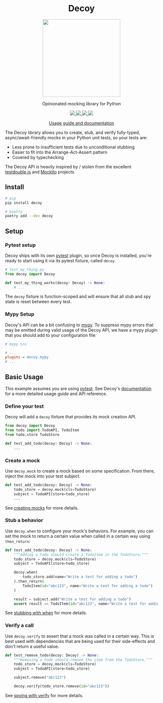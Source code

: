 <div align="center">
    <h1>Decoy</h1>
    <img src="https://mike.cousins.io/decoy/img/decoy.png" width="256px">
    <p>Opinionated mocking library for Python</p>
    <p>
        <a title="CI Status" href="https://github.com/mcous/decoy/actions">
            <img src="https://flat.badgen.net/github/checks/mcous/decoy/main">
        </a>
        <a title="License" href="https://github.com/mcous/decoy/blob/main/LICENSE">
            <img src="https://flat.badgen.net/github/license/mcous/decoy">
        </a>
        <a title="PyPI Version"href="https://pypi.org/project/decoy/">
            <img src="https://flat.badgen.net/pypi/v/decoy">
        </a>
        <a title="Supported Python Versions" href="https://pypi.org/project/decoy/">
            <img src="https://flat.badgen.net/pypi/python/decoy">
        </a>
    </p>
    <p>
        <a href="https://mike.cousins.io/decoy/">Usage guide and documentation</a>
    </p>

</div>

The Decoy library allows you to create, stub, and verify fully-typed, async/await-friendly mocks in your Python unit tests, so your tests are:

-   Less prone to insufficient tests due to unconditional stubbing
-   Easier to fit into the Arrange-Act-Assert pattern
-   Covered by typechecking

The Decoy API is heavily inspired by / stolen from the excellent [testdouble.js][] and [Mockito][] projects.

## Install

```bash
# pip
pip install decoy

# poetry
poetry add --dev decoy
```

## Setup

### Pytest setup

Decoy ships with its own [pytest][] plugin, so once Decoy is installed, you're ready to start using it via its pytest fixture, called `decoy`.

```python
# test_my_thing.py
from decoy import Decoy

def test_my_thing_works(decoy: Decoy) -> None:
    # ...
```

The `decoy` fixture is function-scoped and will ensure that all stub and spy state is reset between every test.

### Mypy Setup

Decoy's API can be a bit confusing to [mypy][]. To suppress mypy errors that may be emitted during valid usage of the Decoy API, we have a mypy plugin that you should add to your configuration file:

```ini
# mypy.ini

# ...
plugins = decoy.mypy
# ...
```

## Basic Usage

This example assumes you are using [pytest][]. See Decoy's [documentation][] for a more detailed usage guide and API reference.

### Define your test

Decoy will add a `decoy` fixture that provides its mock creation API.

```python
from decoy import Decoy
from todo import TodoAPI, TodoItem
from todo.store TodoStore

def test_add_todo(decoy: Decoy) -> None:
    ...
```

### Create a mock

Use `decoy.mock` to create a mock based on some specification. From there, inject the mock into your test subject.

```python
def test_add_todo(decoy: Decoy) -> None:
    todo_store = decoy.mock(cls=TodoStore)
    subject = TodoAPI(store=todo_store)
    ...
```

See [creating mocks][] for more details.

### Stub a behavior

Use `decoy.when` to configure your mock's behaviors. For example, you can set the mock to return a certain value when called in a certain way using `then_return`:

```python
def test_add_todo(decoy: Decoy) -> None:
    """Adding a todo should create a TodoItem in the TodoStore."""
    todo_store = decoy.mock(cls=TodoStore)
    subject = TodoAPI(store=todo_store)

    decoy.when(
        todo_store.add(name="Write a test for adding a todo")
    ).then_return(
        TodoItem(id="abc123", name="Write a test for adding a todo")
    )

    result = subject.add("Write a test for adding a todo")
    assert result == TodoItem(id="abc123", name="Write a test for adding a todo")
```

See [stubbing with when][] for more details.

### Verify a call

Use `decoy.verify` to assert that a mock was called in a certain way. This is best used with dependencies that are being used for their side-effects and don't return a useful value.

```python
def test_remove_todo(decoy: Decoy) -> None:
    """Removing a todo should remove the item from the TodoStore."""
    todo_store = decoy.mock(cls=TodoStore)
    subject = TodoAPI(store=todo_store)

    subject.remove("abc123")

    decoy.verify(todo_store.remove(id="abc123"))
```

See [spying with verify][] for more details.

[testdouble.js]: https://github.com/testdouble/testdouble.js
[mockito]: https://site.mockito.org/
[pytest]: https://docs.pytest.org/
[mypy]: https://mypy.readthedocs.io/
[documentation]: https://mike.cousins.io/decoy/
[creating mocks]: https://mike.cousins.io/decoy/usage/create/
[stubbing with when]: https://mike.cousins.io/decoy/usage/when/
[spying with verify]: https://mike.cousins.io/decoy/usage/verify/
